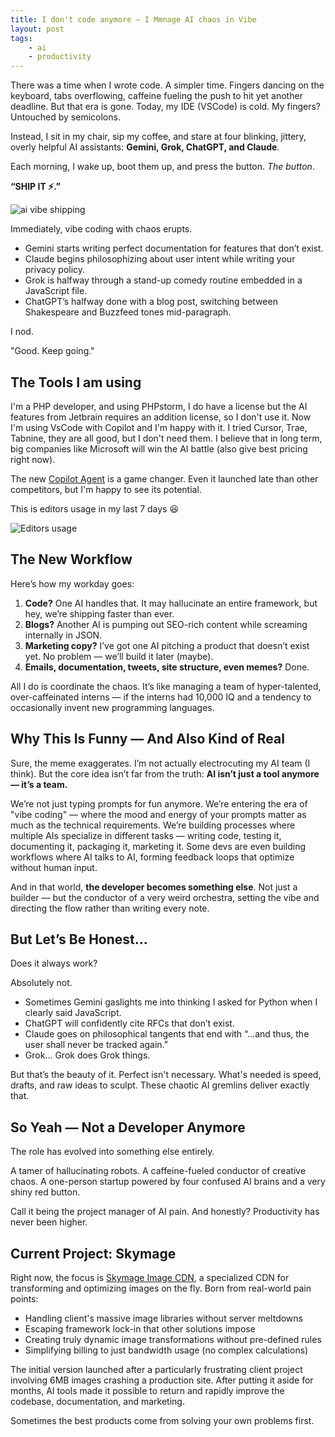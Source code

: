 ```yaml
---
title: I don't code anymore — I Mmnage AI chaos in Vibe
layout: post
tags:
    - ai
    - productivity
---
```


There was a time when I wrote code. A simpler time. Fingers dancing on the keyboard, tabs overflowing, caffeine fueling the push to hit yet another deadline. But that era is gone. Today, my IDE (VSCode) is cold. My fingers? Untouched by semicolons.

Instead, I sit in my chair, sip my coffee, and stare at four blinking, jittery, overly helpful AI assistants: **Gemini, Grok, ChatGPT, and Claude**.

Each morning, I wake up, boot them up, and press the button. *The button*.

**“SHIP IT ⚡️.”**

![ai vibe shipping](/images/ai-vibe.png)

Immediately, vibe coding with chaos erupts.

- Gemini starts writing perfect documentation for features that don’t exist.
- Claude begins philosophizing about user intent while writing your privacy policy.
- Grok is halfway through a stand-up comedy routine embedded in a JavaScript file.
- ChatGPT’s halfway done with a blog post, switching between Shakespeare and Buzzfeed tones mid-paragraph.

I nod.

"Good. Keep going."

## The Tools I am using

I'm a PHP developer, and using PHPstorm, I do have a license but the AI features from Jetbrain requires an addition license, so I don't use it. Now I'm using VsCode with Copilot and I'm happy with it. I tried Cursor, Trae, Tabnine, they are all good, but I don't need them. I believe that in long term, big companies like Microsoft will win the AI battle (also give best pricing right now).

The new [Copilot Agent](https://code.visualstudio.com/blogs/2025/04/07/agentMode) is a game changer. Even it launched late than other competitors, but I'm happy to see its potential.

This is editors usage in my last 7 days 😆

![Editors usage](/images/editors-usage.png)


## The New Workflow

Here’s how my workday goes:

1. **Code?** One AI handles that. It may hallucinate an entire framework, but hey, we’re shipping faster than ever.
2. **Blogs?** Another AI is pumping out SEO-rich content while screaming internally in JSON.
3. **Marketing copy?** I’ve got one AI pitching a product that doesn’t exist yet. No problem — we’ll build it later (maybe).
4. **Emails, documentation, tweets, site structure, even memes?** Done.

All I do is coordinate the chaos. It’s like managing a team of hyper-talented, over-caffeinated interns — if the interns had 10,000 IQ and a tendency to occasionally invent new programming languages.

## Why This Is Funny — And Also Kind of Real

Sure, the meme exaggerates. I’m not actually electrocuting my AI team (I think). But the core idea isn’t far from the truth: **AI isn’t just a tool anymore — it’s a team.**

We’re not just typing prompts for fun anymore. We’re entering the era of "vibe coding" — where the mood and energy of your prompts matter as much as the technical requirements. We’re building processes where multiple AIs specialize in different tasks — writing code, testing it, documenting it, packaging it, marketing it. Some devs are even building workflows where AI talks to AI, forming feedback loops that optimize without human input.

And in that world, **the developer becomes something else**. Not just a builder — but the conductor of a very weird orchestra, setting the vibe and directing the flow rather than writing every note.

## But Let’s Be Honest...

Does it always work?

Absolutely not.

- Sometimes Gemini gaslights me into thinking I asked for Python when I clearly said JavaScript.
- ChatGPT will confidently cite RFCs that don’t exist.
- Claude goes on philosophical tangents that end with “...and thus, the user shall never be tracked again.”
- Grok... Grok does Grok things.

But that’s the beauty of it. Perfect isn't necessary. What's needed is speed, drafts, and raw ideas to sculpt. These chaotic AI gremlins deliver exactly that.

## So Yeah — Not a Developer Anymore

The role has evolved into something else entirely.

A tamer of hallucinating robots.
A caffeine-fueled conductor of creative chaos.
A one-person startup powered by four confused AI brains and a very shiny red button.

Call it being the project manager of AI pain.
And honestly? Productivity has never been higher.

## Current Project: Skymage

Right now, the focus is [Skymage Image CDN](https://skymage.daudau.cc), a specialized CDN for transforming and optimizing images on the fly. Born from real-world pain points:

- Handling client's massive image libraries without server meltdowns
- Escaping framework lock-in that other solutions impose
- Creating truly dynamic image transformations without pre-defined rules
- Simplifying billing to just bandwidth usage (no complex calculations)

The initial version launched after a particularly frustrating client project involving 6MB images crashing a production site. After putting it aside for months, AI tools made it possible to return and rapidly improve the codebase, documentation, and marketing.

Sometimes the best products come from solving your own problems first.
